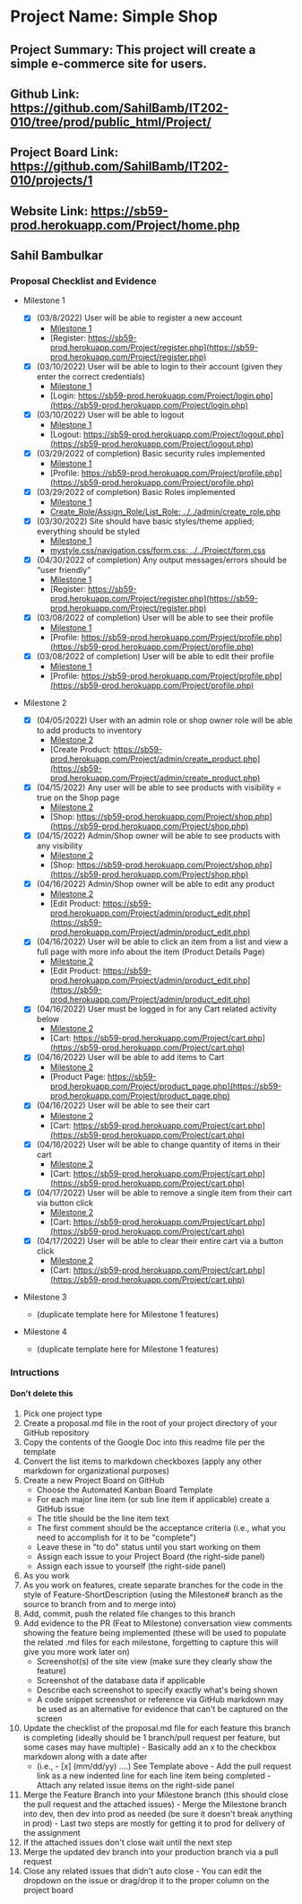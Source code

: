 # Project Name: Simple Shop
## Project Summary: This project will create a simple e-commerce site for users. 
## Github Link: https://github.com/SahilBamb/IT202-010/tree/prod/public_html/Project/
## Project Board Link: https://github.com/SahilBamb/IT202-010/projects/1
## Website Link: https://sb59-prod.herokuapp.com/Project/home.php
## Sahil Bambulkar

<!-- Line item / Feature template (use this for each bullet point) -- DO NOT DELETE THIS SECTION

- [ ] \(mm/dd/yyyy of completion) Feature Title (from the proposal bullet point, if it's a sub-point indent it properly)
  -  Link to related .md file: [Link Name](link url)

 End Line item / Feature Template -- DO NOT DELETE THIS SECTION --> 
 
 
### Proposal Checklist and Evidence

- Milestone 1

    - [x] \(03/8/2022) User will be able to register a new account
        - [Milestone 1](https://github.com/SahilBamb/IT202-010/blob/Milestone1/public_html/Project/milestone1.md)
        - [Register: https://sb59-prod.herokuapp.com/Project/register.php](https://sb59-prod.herokuapp.com/Project/register.php)
    - [x] \(03/10/2022) User will be able to login to their account (given they enter the correct credentials)
        - [Milestone 1](https://github.com/SahilBamb/IT202-010/blob/Milestone1/public_html/Project/milestone1.md)
        - [Login: https://sb59-prod.herokuapp.com/Project/login.php](https://sb59-prod.herokuapp.com/Project/login.php)
    - [x] \(03/10/2022) User will be able to logout
        - [Milestone 1](https://github.com/SahilBamb/IT202-010/blob/Milestone1/public_html/Project/milestone1.md)
        - [Logout: https://sb59-prod.herokuapp.com/Project/logout.php](https://sb59-prod.herokuapp.com/Project/logout.php)
    - [x] \(03/29/2022 of completion) Basic security rules implemented
        - [Milestone 1](https://github.com/SahilBamb/IT202-010/blob/Milestone1/public_html/Project/milestone1.md)
        - [Profile: https://sb59-prod.herokuapp.com/Project/profile.php](https://sb59-prod.herokuapp.com/Project/profile.php)
    - [x] \(03/29/2022 of completion) Basic Roles implemented
        - [Milestone 1](https://github.com/SahilBamb/IT202-010/blob/Milestone1/public_html/Project/milestone1.md)
        - [Create_Role/Assign_Role/List_Role: ../../admin/create_role.php](https://sb59-prod.herokuapp.com/Project/admin/create_role.php)
    - [x] \(03/30/2022) Site should have basic styles/theme applied; everything should be styled
        - [Milestone 1](https://github.com/SahilBamb/IT202-010/blob/Milestone1/public_html/Project/milestone1.md)
        - [mystyle.css/navigation.css/form.css: ../../Project/form.css](https://sb59-prod.herokuapp.com/Project/form.css)
    - [x] \(04/30/2022 of completion) Any output messages/errors should be “user friendly”
        - [Milestone 1](https://github.com/SahilBamb/IT202-010/blob/Milestone1/public_html/Project/milestone1.md)
        - [Register: https://sb59-prod.herokuapp.com/Project/register.php](https://sb59-prod.herokuapp.com/Project/register.php)
    - [x] \(03/08/2022 of completion) User will be able to see their profile
        - [Milestone 1](https://github.com/SahilBamb/IT202-010/blob/Milestone1/public_html/Project/milestone1.md)
        - [Profile: https://sb59-prod.herokuapp.com/Project/profile.php](https://sb59-prod.herokuapp.com/Project/profile.php)
    - [x] \(03/08/2022 of completion) User will be able to edit their profile
        - [Milestone 1](https://github.com/SahilBamb/IT202-010/blob/Milestone1/public_html/Project/milestone1.md)
        - [Profile: https://sb59-prod.herokuapp.com/Project/profile.php](https://sb59-prod.herokuapp.com/Project/profile.php)

- Milestone 2
    - [x] \(04/05/2022) User with an admin role or shop owner role will be able to add products to inventory
        - [Milestone 2](https://github.com/SahilBamb/IT202-010/blob/Milestone1/public_html/Project/milestone2.md)
        - [Create Product: https://sb59-prod.herokuapp.com/Project/admin/create_product.php](https://sb59-prod.herokuapp.com/Project/admin/create_product.php)
    - [x] \(04/15/2022) Any user will be able to see products with visibility = true on the Shop page
        - [Milestone 2](https://github.com/SahilBamb/IT202-010/blob/Milestone1/public_html/Project/milestone2.md) 
        - [Shop: https://sb59-prod.herokuapp.com/Project/shop.php](https://sb59-prod.herokuapp.com/Project/shop.php)
    - [x] \(04/15/2022) Admin/Shop owner will be able to see products with any visibility
        - [Milestone 2](https://github.com/SahilBamb/IT202-010/blob/Milestone1/public_html/Project/milestone2.md) 
        - [Shop: https://sb59-prod.herokuapp.com/Project/shop.php](https://sb59-prod.herokuapp.com/Project/shop.php)
    - [x] \(04/16/2022) Admin/Shop owner will be able to edit any product
        - [Milestone 2](https://github.com/SahilBamb/IT202-010/blob/Milestone1/public_html/Project/milestone2.md) 
        - [Edit Product: https://sb59-prod.herokuapp.com/Project/admin/product_edit.php](https://sb59-prod.herokuapp.com/Project/admin/product_edit.php)
    - [x] \(04/16/2022) User will be able to click an item from a list and view a full page with more info about the item (Product Details Page)
        - [Milestone 2](https://github.com/SahilBamb/IT202-010/blob/Milestone1/public_html/Project/milestone2.md) 
        - [Edit Product: https://sb59-prod.herokuapp.com/Project/admin/product_edit.php](https://sb59-prod.herokuapp.com/Project/admin/product_edit.php)
    - [x] \(04/16/2022) User must be logged in for any Cart related activity below
        - [Milestone 2](https://github.com/SahilBamb/IT202-010/blob/Milestone1/public_html/Project/milestone2.md) 
        - [Cart: https://sb59-prod.herokuapp.com/Project/cart.php](https://sb59-prod.herokuapp.com/Project/cart.php)
    - [x] \(04/16/2022) User will be able to add items to Cart
        - [Milestone 2](https://github.com/SahilBamb/IT202-010/blob/Milestone1/public_html/Project/milestone2.md) 
        - [Product Page: https://sb59-prod.herokuapp.com/Project/product_page.php](https://sb59-prod.herokuapp.com/Project/product_page.php)
    - [x] \(04/16/2022) User will be able to see their cart
        - [Milestone 2](https://github.com/SahilBamb/IT202-010/blob/Milestone1/public_html/Project/milestone2.md) 
        - [Cart: https://sb59-prod.herokuapp.com/Project/cart.php](https://sb59-prod.herokuapp.com/Project/cart.php)
    - [x] \(04/16/2022) User will be able to change quantity of items in their cart
        - [Milestone 2](https://github.com/SahilBamb/IT202-010/blob/Milestone1/public_html/Project/milestone2.md) 
        - [Cart: https://sb59-prod.herokuapp.com/Project/cart.php](https://sb59-prod.herokuapp.com/Project/cart.php)
    - [x] \(04/17/2022) User will be able to remove a single item from their cart via button click
        - [Milestone 2](https://github.com/SahilBamb/IT202-010/blob/Milestone1/public_html/Project/milestone2.md) 
        - [Cart: https://sb59-prod.herokuapp.com/Project/cart.php](https://sb59-prod.herokuapp.com/Project/cart.php)
    - [x] \(04/17/2022) User will be able to clear their entire cart via a button click
        - [Milestone 2](https://github.com/SahilBamb/IT202-010/blob/Milestone1/public_html/Project/milestone2.md) 
        - [Cart: https://sb59-prod.herokuapp.com/Project/cart.php](https://sb59-prod.herokuapp.com/Project/cart.php)
        
- Milestone 3
  - (duplicate template here for Milestone 1 features)
- Milestone 4
  - (duplicate template here for Milestone 1 features)
### Intructions
#### Don't delete this
1. Pick one project type
2. Create a proposal.md file in the root of your project directory of your GitHub repository
3. Copy the contents of the Google Doc into this readme file per the template
4. Convert the list items to markdown checkboxes (apply any other markdown for organizational purposes)
5. Create a new Project Board on GitHub
   - Choose the Automated Kanban Board Template
   - For each major line item (or sub line item if applicable) create a GitHub issue
   - The title should be the line item text
   - The first comment should be the acceptance criteria (i.e., what you need to accomplish for it to be "complete")
   - Leave these in "to do" status until you start working on them
   - Assign each issue to your Project Board (the right-side panel)
   - Assign each issue to yourself (the right-side panel)
6. As you work
  1. As you work on features, create separate branches for the code in the style of Feature-ShortDescription (using the Milestone# branch as the source to branch from and to merge into)
  2. Add, commit, push the related file changes to this branch
  3. Add evidence to the PR (Feat to Milestone) conversation view comments showing the feature being implemented (these will be used to populate the related .md files for each milestone, forgetting to capture this will give you more work later on)
     - Screenshot(s) of the site view (make sure they clearly show the feature)
     - Screenshot of the database data if applicable
     - Describe each screenshot to specify exactly what's being shown
     - A code snippet screenshot or reference via GitHub markdown may be used as an alternative for evidence that can't be captured on the screen
  4. Update the checklist of the proposal.md file for each feature this branch is completing (ideally should be 1 branch/pull request per feature, but some cases may have multiple)
    - Basically add an x to the checkbox markdown along with a date after
      - (i.e.,   - [x] (mm/dd/yy) ....) See Template above
    - Add the pull request link as a new indented line for each line item being completed
    - Attach any related issue items on the right-side panel
  5. Merge the Feature Branch into your Milestone branch (this should close the pull request and the attached issues)
    - Merge the Milestone branch into dev, then dev into prod as needed (be sure it doesn't break anything in prod)
    - Last two steps are mostly for getting it to prod for delivery of the assignment 
  7. If the attached issues don't close wait until the next step
  8. Merge the updated dev branch into your production branch via a pull request
  9. Close any related issues that didn't auto close
    - You can edit the dropdown on the issue or drag/drop it to the proper column on the project board